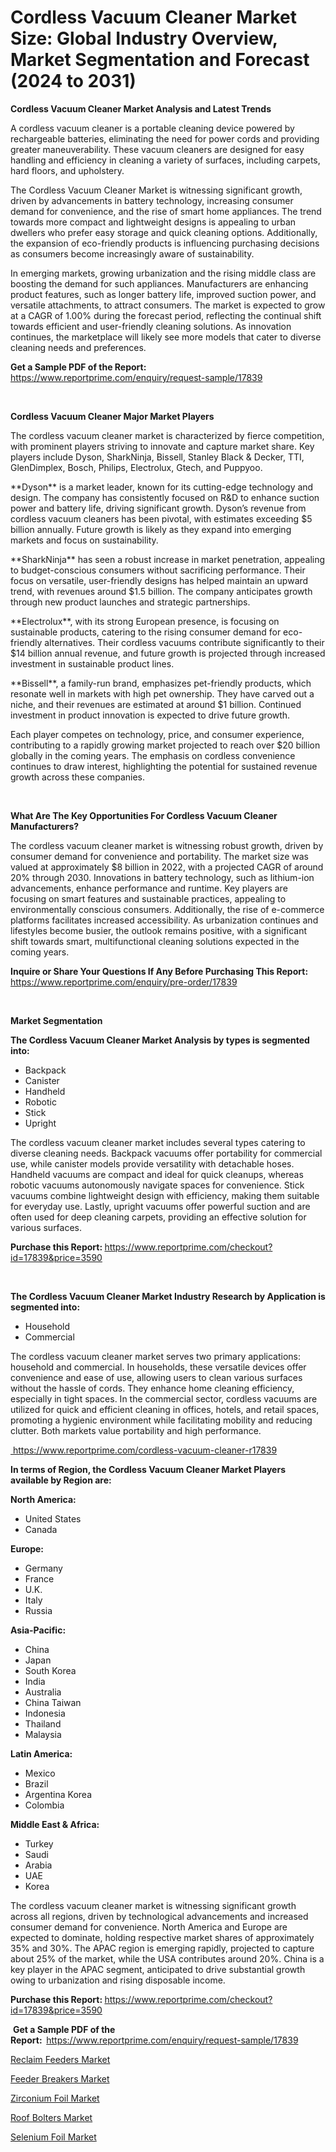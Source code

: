 <p><h1>Cordless Vacuum Cleaner Market Size: Global Industry Overview, Market Segmentation and Forecast (2024 to 2031)</h1></p><p><strong>Cordless Vacuum Cleaner Market Analysis and Latest Trends</strong></p>
<p><p>A cordless vacuum cleaner is a portable cleaning device powered by rechargeable batteries, eliminating the need for power cords and providing greater maneuverability. These vacuum cleaners are designed for easy handling and efficiency in cleaning a variety of surfaces, including carpets, hard floors, and upholstery.</p><p>The Cordless Vacuum Cleaner Market is witnessing significant growth, driven by advancements in battery technology, increasing consumer demand for convenience, and the rise of smart home appliances. The trend towards more compact and lightweight designs is appealing to urban dwellers who prefer easy storage and quick cleaning options. Additionally, the expansion of eco-friendly products is influencing purchasing decisions as consumers become increasingly aware of sustainability.</p><p>In emerging markets, growing urbanization and the rising middle class are boosting the demand for such appliances. Manufacturers are enhancing product features, such as longer battery life, improved suction power, and versatile attachments, to attract consumers. The market is expected to grow at a CAGR of 1.00% during the forecast period, reflecting the continual shift towards efficient and user-friendly cleaning solutions. As innovation continues, the marketplace will likely see more models that cater to diverse cleaning needs and preferences.</p></p>
<p><strong>Get a Sample PDF of the Report:&nbsp;</strong> <a href="https://www.reportprime.com/enquiry/request-sample/17839?utm_campaign=1129&utm_medium=2&utm_source=Github&utm_content=ia&utm_term=20112024&utm_id=cordless-vacuum-cleaner">https://www.reportprime.com/enquiry/request-sample/17839</a></p>
<p>&nbsp;</p>
<p><strong>Cordless Vacuum Cleaner Major Market Players</strong></p>
<p><p>The cordless vacuum cleaner market is characterized by fierce competition, with prominent players striving to innovate and capture market share. Key players include Dyson, SharkNinja, Bissell, Stanley Black & Decker, TTI, GlenDimplex, Bosch, Philips, Electrolux, Gtech, and Puppyoo.</p><p>**Dyson** is a market leader, known for its cutting-edge technology and design. The company has consistently focused on R&D to enhance suction power and battery life, driving significant growth. Dyson’s revenue from cordless vacuum cleaners has been pivotal, with estimates exceeding $5 billion annually. Future growth is likely as they expand into emerging markets and focus on sustainability.</p><p>**SharkNinja** has seen a robust increase in market penetration, appealing to budget-conscious consumers without sacrificing performance. Their focus on versatile, user-friendly designs has helped maintain an upward trend, with revenues around $1.5 billion. The company anticipates growth through new product launches and strategic partnerships.</p><p>**Electrolux**, with its strong European presence, is focusing on sustainable products, catering to the rising consumer demand for eco-friendly alternatives. Their cordless vacuums contribute significantly to their $14 billion annual revenue, and future growth is projected through increased investment in sustainable product lines.</p><p>**Bissell**, a family-run brand, emphasizes pet-friendly products, which resonate well in markets with high pet ownership. They have carved out a niche, and their revenues are estimated at around $1 billion. Continued investment in product innovation is expected to drive future growth.</p><p>Each player competes on technology, price, and consumer experience, contributing to a rapidly growing market projected to reach over $20 billion globally in the coming years. The emphasis on cordless convenience continues to draw interest, highlighting the potential for sustained revenue growth across these companies.</p></p>
<p>&nbsp;</p>
<p><strong>What Are The Key Opportunities For Cordless Vacuum Cleaner Manufacturers?</strong></p>
<p><p>The cordless vacuum cleaner market is witnessing robust growth, driven by consumer demand for convenience and portability. The market size was valued at approximately $8 billion in 2022, with a projected CAGR of around 20% through 2030. Innovations in battery technology, such as lithium-ion advancements, enhance performance and runtime. Key players are focusing on smart features and sustainable practices, appealing to environmentally conscious consumers. Additionally, the rise of e-commerce platforms facilitates increased accessibility. As urbanization continues and lifestyles become busier, the outlook remains positive, with a significant shift towards smart, multifunctional cleaning solutions expected in the coming years.</p></p>
<p><strong>Inquire or Share Your Questions If Any Before Purchasing This Report:</strong> <a href="https://www.reportprime.com/enquiry/pre-order/17839?utm_campaign=1129&utm_medium=2&utm_source=Github&utm_content=ia&utm_term=20112024&utm_id=cordless-vacuum-cleaner">https://www.reportprime.com/enquiry/pre-order/17839</a></p>
<p>&nbsp;</p>
<p><strong>Market Segmentation</strong></p>
<p><strong>The Cordless Vacuum Cleaner Market Analysis by types is segmented into:</strong></p>
<p><ul><li>Backpack</li><li>Canister</li><li>Handheld</li><li>Robotic</li><li>Stick</li><li>Upright</li></ul></p>
<p><p>The cordless vacuum cleaner market includes several types catering to diverse cleaning needs. Backpack vacuums offer portability for commercial use, while canister models provide versatility with detachable hoses. Handheld vacuums are compact and ideal for quick cleanups, whereas robotic vacuums autonomously navigate spaces for convenience. Stick vacuums combine lightweight design with efficiency, making them suitable for everyday use. Lastly, upright vacuums offer powerful suction and are often used for deep cleaning carpets, providing an effective solution for various surfaces.</p></p>
<p><strong>Purchase this Report:&nbsp;</strong><a href="https://www.reportprime.com/checkout?id=17839&price=3590&utm_campaign=1129&utm_medium=2&utm_source=Github&utm_content=ia&utm_term=20112024&utm_id=cordless-vacuum-cleaner">https://www.reportprime.com/checkout?id=17839&price=3590</a></p>
<p>&nbsp;</p>
<p><strong>The Cordless Vacuum Cleaner Market Industry Research by Application is segmented into:</strong></p>
<p><ul><li>Household</li><li>Commercial</li></ul></p>
<p><p>The cordless vacuum cleaner market serves two primary applications: household and commercial. In households, these versatile devices offer convenience and ease of use, allowing users to clean various surfaces without the hassle of cords. They enhance home cleaning efficiency, especially in tight spaces. In the commercial sector, cordless vacuums are utilized for quick and efficient cleaning in offices, hotels, and retail spaces, promoting a hygienic environment while facilitating mobility and reducing clutter. Both markets value portability and high performance.</p></p>
<p><a href="https://www.reportprime.com/cordless-vacuum-cleaner-r17839?utm_campaign=1129&utm_medium=2&utm_source=Github&utm_content=ia&utm_term=20112024&utm_id=cordless-vacuum-cleaner">&nbsp;https://www.reportprime.com/cordless-vacuum-cleaner-r17839</a></p>
<p><strong>In terms of Region, the Cordless Vacuum Cleaner Market Players available by Region are:</strong></p>
<p>
    <p> <strong> North America: </strong>
        <ul>
            <li>United States</li>
            <li>Canada</li>
        </ul>
        </p> 
    <p> <strong> Europe: </strong>
        <ul>
            <li>Germany</li>
            <li>France</li>
            <li>U.K.</li>
            <li>Italy</li>
            <li>Russia</li>
        </ul>
        </p> 
    <p> <strong> Asia-Pacific: </strong>
        <ul>
            <li>China</li>
            <li>Japan</li>
            <li>South Korea</li>
            <li>India</li>
            <li>Australia</li>
            <li>China Taiwan</li>
            <li>Indonesia</li>
            <li>Thailand</li>
            <li>Malaysia</li>
        </ul>
        </p> 
    <p> <strong> Latin America: </strong>
        <ul>
            <li>Mexico</li>
            <li>Brazil</li>
            <li>Argentina Korea</li>
            <li>Colombia</li>
        </ul>
        </p> 
    <p> <strong> Middle East & Africa: </strong>
        <ul>
            <li>Turkey</li>
            <li>Saudi</li>
            <li>Arabia</li>
            <li>UAE</li>
            <li>Korea</li>
        </ul>
    </p>
    </p>
<p><p>The cordless vacuum cleaner market is witnessing significant growth across all regions, driven by technological advancements and increased consumer demand for convenience. North America and Europe are expected to dominate, holding respective market shares of approximately 35% and 30%. The APAC region is emerging rapidly, projected to capture about 25% of the market, while the USA contributes around 20%. China is a key player in the APAC segment, anticipated to drive substantial growth owing to urbanization and rising disposable income.</p></p>
<p><strong>Purchase this Report: </strong><a href="https://www.reportprime.com/checkout?id=17839&price=3590&utm_campaign=1129&utm_medium=2&utm_source=Github&utm_content=ia&utm_term=20112024&utm_id=cordless-vacuum-cleaner">https://www.reportprime.com/checkout?id=17839&price=3590</a></p>
<p>&nbsp;<strong>Get a Sample PDF of the Report:&nbsp;&nbsp;</strong><a href="https://www.reportprime.com/enquiry/request-sample/17839?utm_campaign=1129&utm_medium=2&utm_source=Github&utm_content=ia&utm_term=20112024&utm_id=cordless-vacuum-cleaner">https://www.reportprime.com/enquiry/request-sample/17839</a></p>
<p><strong></strong></p>
<p><p><a href="https://www.linkedin.com/pulse/reclaim-feeders-market-size-growth-industry-analysis-cssqe?utm_campaign=1129&utm_medium=2&utm_source=Github&utm_content=ia&utm_term=20112024&utm_id=cordless-vacuum-cleaner">Reclaim Feeders Market</a></p><p><a href="https://www.linkedin.com/pulse/feeder-breakers-industry-forecast-market-shifts-strategic-kribc?utm_campaign=1129&utm_medium=2&utm_source=Github&utm_content=ia&utm_term=20112024&utm_id=cordless-vacuum-cleaner">Feeder Breakers Market</a></p><p><a href="https://issuu.com/reportprime-2/docs/zirconium-foil-market-size-2030.ppt_da8259c2b283a2?utm_campaign=1129&utm_medium=2&utm_source=Github&utm_content=ia&utm_term=20112024&utm_id=cordless-vacuum-cleaner">Zirconium Foil Market</a></p><p><a href="https://www.linkedin.com/pulse/market-dynamics-future-trends-global-roof-bolters-sector-ty2ic?utm_campaign=1129&utm_medium=2&utm_source=Github&utm_content=ia&utm_term=20112024&utm_id=cordless-vacuum-cleaner">Roof Bolters Market</a></p><p><a href="https://issuu.com/reportprime-2/docs/selenium-foil-market-size-2030.pptx_5c33c710f9ce37?utm_campaign=1129&utm_medium=2&utm_source=Github&utm_content=ia&utm_term=20112024&utm_id=cordless-vacuum-cleaner">Selenium Foil Market</a></p></p>